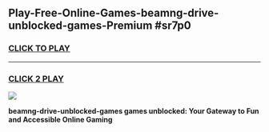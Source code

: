 
## Play-Free-Online-Games-beamng-drive-unblocked-games-Premium #sr7p0
<h3>
<a href="https://premium.freeplayer.one?title=beamng-drive-unblocked-games&ref=8M">CLICK TO PLAY</a></h3>
<hr>

<h3>
<a href="https://premium.freeplayer.one?title=beamng-drive-unblocked-games&ref=8M">CLICK 2 PLAY</a>
  
</h3>

<a href="https://premium.freeplayer.one?title=beamng-drive-unblocked-games&ref=8M"><img src="https://clearcache.store/games.png"></a>


**beamng-drive-unblocked-games games unblocked: Your Gateway to Fun and Accessible Online Gaming**
